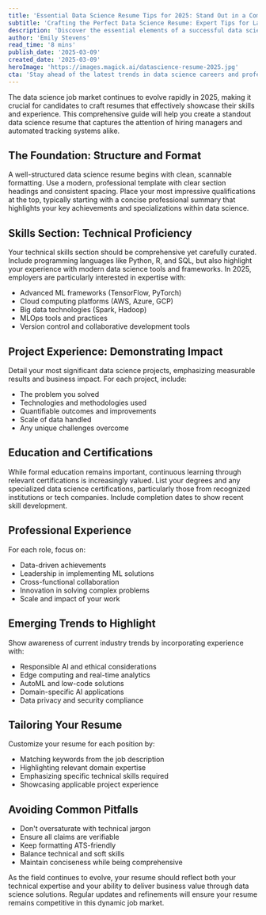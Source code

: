 ```yaml
---
title: 'Essential Data Science Resume Tips for 2025: Stand Out in a Competitive Market'
subtitle: 'Crafting the Perfect Data Science Resume: Expert Tips for Landing Your Dream Role'
description: 'Discover the essential elements of a successful data science resume in 2025. Learn how to effectively showcase your technical skills, project experience, and industry knowledge while staying current with emerging trends in the field. This comprehensive guide covers everything from structure and formatting to highlighting the most in-demand skills and technologies.'
author: 'Emily Stevens'
read_time: '8 mins'
publish_date: '2025-03-09'
created_date: '2025-03-09'
heroImage: 'https://images.magick.ai/datascience-resume-2025.jpg'
cta: 'Stay ahead of the latest trends in data science careers and professional development. Follow us on LinkedIn for regular updates, expert insights, and exclusive content that will help you advance your career in data science.'
---
```


The data science job market continues to evolve rapidly in 2025, making it crucial for candidates to craft resumes that effectively showcase their skills and experience. This comprehensive guide will help you create a standout data science resume that captures the attention of hiring managers and automated tracking systems alike.

## The Foundation: Structure and Format

A well-structured data science resume begins with clean, scannable formatting. Use a modern, professional template with clear section headings and consistent spacing. Place your most impressive qualifications at the top, typically starting with a concise professional summary that highlights your key achievements and specializations within data science.

## Skills Section: Technical Proficiency

Your technical skills section should be comprehensive yet carefully curated. Include programming languages like Python, R, and SQL, but also highlight your experience with modern data science tools and frameworks. In 2025, employers are particularly interested in expertise with:
- Advanced ML frameworks (TensorFlow, PyTorch)
- Cloud computing platforms (AWS, Azure, GCP)
- Big data technologies (Spark, Hadoop)
- MLOps tools and practices
- Version control and collaborative development tools

## Project Experience: Demonstrating Impact

Detail your most significant data science projects, emphasizing measurable results and business impact. For each project, include:
- The problem you solved
- Technologies and methodologies used
- Quantifiable outcomes and improvements
- Scale of data handled
- Any unique challenges overcome

## Education and Certifications

While formal education remains important, continuous learning through relevant certifications is increasingly valued. List your degrees and any specialized data science certifications, particularly those from recognized institutions or tech companies. Include completion dates to show recent skill development.

## Professional Experience

For each role, focus on:
- Data-driven achievements
- Leadership in implementing ML solutions
- Cross-functional collaboration
- Innovation in solving complex problems
- Scale and impact of your work

## Emerging Trends to Highlight

Show awareness of current industry trends by incorporating experience with:
- Responsible AI and ethical considerations
- Edge computing and real-time analytics
- AutoML and low-code solutions
- Domain-specific AI applications
- Data privacy and security compliance

## Tailoring Your Resume

Customize your resume for each position by:
- Matching keywords from the job description
- Highlighting relevant domain expertise
- Emphasizing specific technical skills required
- Showcasing applicable project experience

## Avoiding Common Pitfalls

- Don't oversaturate with technical jargon
- Ensure all claims are verifiable
- Keep formatting ATS-friendly
- Balance technical and soft skills
- Maintain conciseness while being comprehensive

As the field continues to evolve, your resume should reflect both your technical expertise and your ability to deliver business value through data science solutions. Regular updates and refinements will ensure your resume remains competitive in this dynamic job market.